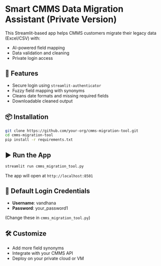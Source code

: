 
# Smart CMMS Data Migration Assistant (Private Version)

This Streamlit-based app helps CMMS customers migrate their legacy data (Excel/CSV) with:
- AI-powered field mapping
- Data validation and cleaning
- Private login access

## 🚀 Features
- Secure login using `streamlit-authenticator`
- Fuzzy field mapping with synonyms
- Cleans date formats and missing required fields
- Downloadable cleaned output

## 📦 Installation

```bash
git clone https://github.com/your-org/cmms-migration-tool.git
cd cmms-migration-tool
pip install -r requirements.txt
```

## ▶️ Run the App

```bash
streamlit run cmms_migration_tool.py
```

The app will open at `http://localhost:8501`

## 🔐 Default Login Credentials
- **Username**: vandhana
- **Password**: your_password1

(Change these in `cmms_migration_tool.py`)

## 🛠 Customize
- Add more field synonyms
- Integrate with your CMMS API
- Deploy on your private cloud or VM
